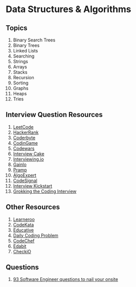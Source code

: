 # Data Structures & Algorithms

## Topics
1. Binary Search Trees
1. Binary Trees
1. Linked Lists
1. Searching
1. Strings
1. Arrays
1. Stacks
1. Recursion
1. Sorting
1. Graphs
1. Heaps
1. Tries

## Interview Question Resources
1. [LeetCode](https://leetcode.com/)
1. [HackerRank](https://www.hackerrank.com/)
1. [Coderbyte](https://coderbyte.com/?utm_source=pathrise)
1. [CodinGame](https://www.codingame.com/start)
1. [Codewars](https://www.codewars.com/)
1. [Interview Cake](https://www.interviewcake.com/?utm_source=pathrise)
1. [Interviewing.io](https://interviewing.io)
1. [Gainlo](http://www.gainlo.co/#!/)
1. [Pramp](https://www.pramp.com/#/)
1. [AlgoExpert](https://www.algoexpert.io/product)
1. [CodeSignal](https://codesignal.com/developers/)
1. [Interview Kickstart](https://www.interviewkickstart.com/)
1. [Grokking the Coding Interview](https://www.educative.io/courses/grokking-the-coding-interview?aff=x06V)

## Other Resources
1. [Learneroo](https://www.learneroo.com/)
1. [CodeKata](http://codekata.com/)
1. [Educative](https://www.educative.io/)
1. [Daily Coding Problem](https://www.dailycodingproblem.com/)
1. [CodeChef](https://www.codechef.com/)
1. [Edabit](https://edabit.com/)
1. [CheckiO](https://checkio.org/)


## Questions
1. [93 Software Engineer questions to nail your onsite](https://www.pathrise.com/guides/93-software-engineer-interview-questions-to-nail-your-onsite/)

